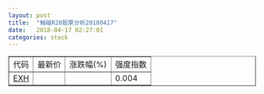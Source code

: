```yaml
---
layout: post
title:  "触碰R20股票分析20180417"
date:   2018-04-17 02:27:01
categories: stock
---
```

<script type="text/javascript">
var stockList = []
stockList.push('gb_exh');
</script>

<table border="1">
 <tr>
 <td>代码</td>
  <td>最新价</td>
  <td>涨跌幅(%)</td>
 <td>强度指数</td>
</tr>
  <tr id="exh"><td><a href="http://stock.finance.sina.com.cn/usstock/quotes/EXH.html" target="_blank">EXH</a></td><td></td><td></td><td>0.004</td></tr>
</table>
